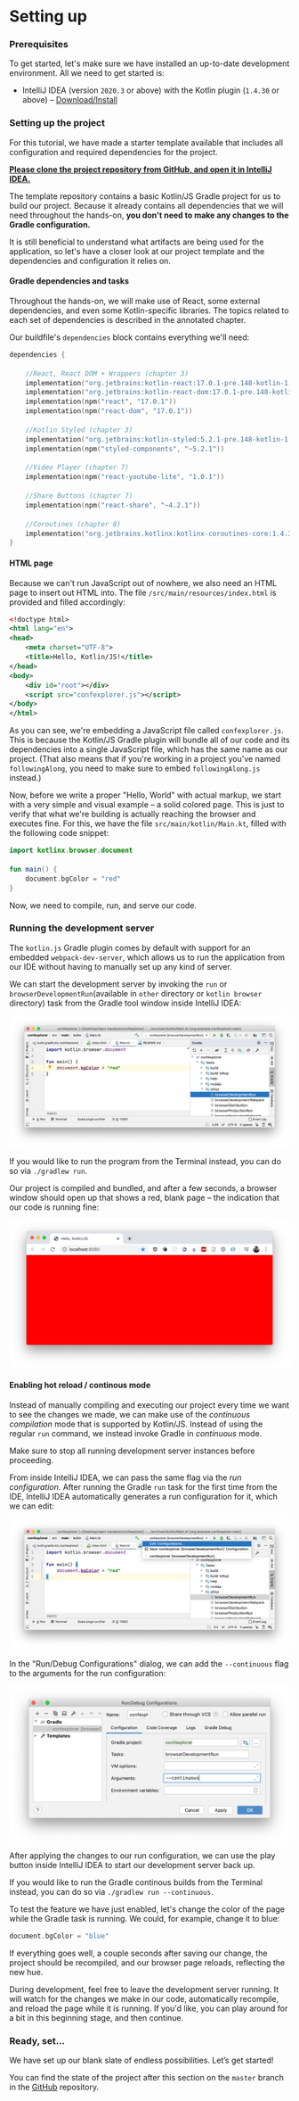 # Setting up

### Prerequisites

To get started, let's make sure we have installed an up-to-date development environment. All we need to get started is:

- IntelliJ IDEA (version `2020.3` or above) with the Kotlin plugin (`1.4.30` or above) – [Download/Install](https://www.jetbrains.com/idea/download/)


### Setting up the project

For this tutorial, we have made a starter template available that includes all configuration and required dependencies for the project.

[**Please clone the project repository from GitHub, and open it in IntelliJ IDEA.**](https://github.com/kotlin-hands-on/web-app-react-kotlin-js-gradle)

The template repository contains a basic Kotlin/JS Gradle project for us to build our project. Because it already contains all dependencies that we will need throughout the hands-on, **you don't need to make any changes to the Gradle configuration.**

It is still beneficial to understand what artifacts are being used for the application, so let's have a closer look at our project template and the dependencies and configuration it relies on.


#### Gradle dependencies and tasks

Throughout the hands-on, we will make use of React, some external dependencies, and even some Kotlin-specific libraries. The topics related to each set of dependencies is described in the annotated chapter.

Our buildfile's `dependencies` block contains everything we'll need:

```kotlin
dependencies {

    //React, React DOM + Wrappers (chapter 3)
    implementation("org.jetbrains:kotlin-react:17.0.1-pre.148-kotlin-1.4.21")
    implementation("org.jetbrains:kotlin-react-dom:17.0.1-pre.148-kotlin-1.4.21")
    implementation(npm("react", "17.0.1"))
    implementation(npm("react-dom", "17.0.1"))

    //Kotlin Styled (chapter 3)
    implementation("org.jetbrains:kotlin-styled:5.2.1-pre.148-kotlin-1.4.21")
    implementation(npm("styled-components", "~5.2.1"))

    //Video Player (chapter 7)
    implementation(npm("react-youtube-lite", "1.0.1"))

    //Share Buttons (chapter 7)
    implementation(npm("react-share", "~4.2.1"))

    //Coroutines (chapter 8)
    implementation("org.jetbrains.kotlinx:kotlinx-coroutines-core:1.4.3")
}
```


#### HTML page

Because we can't run JavaScript out of nowhere, we also need an HTML page to insert out HTML into. The file `/src/main/resources/index.html` is provided and filled accordingly:

```xml
<!doctype html>
<html lang="en">
<head>
    <meta charset="UTF-8">
    <title>Hello, Kotlin/JS!</title>
</head>
<body>
    <div id="root"></div>
    <script src="confexplorer.js"></script>
</body>
</html>
```

As you can see, we're embedding a JavaScript file called `confexplorer.js`. This is because the Kotlin/JS Gradle plugin will bundle all of our code and its dependencies into a single JavaScript file, which has the same name as our project. (That also means that if you're working in a project you've named `followingAlong`, you need to make sure to embed `followingAlong.js` instead.)

Now, before we write a proper "Hello, World" with actual markup, we start with a very simple and visual example – a solid colored page. This is just to verify that what we're building is actually reaching the browser and executes fine. For this, we have the file `src/main/kotlin/Main.kt`, filled with the following code snippet:

```kotlin
import kotlinx.browser.document

fun main() {
    document.bgColor = "red"
}
```

Now, we need to compile, run, and serve our code.

### Running the development server

The `kotlin.js` Gradle plugin comes by default with support for an embedded `webpack-dev-server`, which allows us to run the application from our IDE without having to manually set up any kind of server.

We can start the development server by invoking the `run` or `browserDevelopmentRun`(available in `other` directory or `kotlin browser` directory) task from the Gradle tool window inside IntelliJ IDEA:

![](./assets/browserDevelopmentRun.png)

If you would like to run the program from the Terminal instead, you can do so via `./gradlew run`.

Our project is compiled and bundled, and after a few seconds, a browser window should open up that shows a red, blank page – the indication that our code is running fine:

![](./assets/redPage.png)

#### Enabling hot reload / continous mode

Instead of manually compiling and executing our project every time we want to see the changes we made, we can make use of the _continuous compilation_ mode that is supported by Kotlin/JS. Instead of using the regular `run` command, we instead invoke Gradle in _continuous_ mode.

Make sure to stop all running development server instances before proceeding.

From inside IntelliJ IDEA, we can pass the same flag via the _run configuration_. After running the Gradle `run` task for the first time from the IDE, IntelliJ IDEA automatically generates a run configuration for it, which we can edit:

![](./assets/editConfigurations.png)

In the "Run/Debug Configurations" dialog, we can add the `--continuous` flag to the arguments for the run configuration:

![](./assets/continuous.png)

After applying the changes to our run configuration, we can use the play button inside IntelliJ IDEA to start our development server back up.

If you would like to run the Gradle continous builds from the Terminal instead, you can do so via `./gradlew run --continuous`.

To test the feature we have just enabled, let's change the color of the page while the Gradle task is running. We could, for example, change it to blue:

```kotlin
document.bgColor = "blue"
```

If everything goes well, a couple seconds after saving our change, the project should be recompiled, and our browser page reloads, reflecting the new hue.

During development, feel free to leave the development server running. It will watch for the changes we make in our code, automatically recompile, and reload the page while it is running. If you'd like, you can play around for a bit in this beginning stage, and then continue.

### Ready, set...

We have set up our blank slate of endless possibilities. Let’s get started!

You can find the state of the project after this section on the `master` branch in the [GitHub](https://github.com/kotlin-hands-on/web-app-react-kotlin-js-gradle/tree/master) repository.


